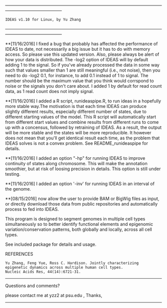 —————————————————————————————————————————————————

	IDEAS v1.10 for Linux, by Yu Zhang	
—————————————————————————————————————————————————

**[11/16/2016]
I fixed a bug that probably has affected the performance of IDEAS to date, not necessarily a big issue but it has to do with memory access. So please use this updated version. Also, please always be alert of how your data is distributed. The -log2 option of IDEAS will by default adding 1 to the signal. So if you've already processed the data in some way such that values smaller than 1 are still meaningful (i.e., not noise), then you need to do -log2 0.1, for instance, to add 0.1 instead of 1 to signal. The number should be the maximum value that you think would corrspond to noise or the signals you don't care about. I added 1 by default for read count data, as 1 read count does not imply signal. 

**[11/16/2016]
I added a R script, runideaspipe.R, to run ideas in a hopefully more stable way.The motivation is that each time IDEAS can produce slightly different results, especially different number of states, due to different starting values of the model. This R script will automatically start from different start values and combine results from different runs to come up with a concensus, followed by retraining of IDEAS. As a result, the output will be more stable and the states will be more reproducible. It however does not mean that you'll get identical result each time, as the problem that IDEAS solves is not a convex problem. See README_runideaspipe for details.

**[11/16/2016]
I added an option "-hp" for running IDEAS to improve continuity of states along chromosome. This will make the annotation smoothier, but at risk of loosing precision in details. This option is still under testing.

**[11/16/2016]
I added an option '-inv' for running IDEAS in an interval of the genome.

**[08/15/2016] now allow the user to provide BAM or BigWig files as input, or directly download those data from public repositories and automatically process to fed into IDEAS.  

This program is designed to segment genomes in multiple cell types simultaneously so to better identify functional elements and epigenomic variation/conservation patterns, both globally and locally, across all cell types.

See included package for details and usage.

REFERENCES

	Yu Zhang, Feng Yue, Ross C. Hardison. Jointly characterizing epigenetic dynamics across multiple human cell types. 
	Nucleic Acids Res, 44(14):6721-31.

__________________________________________________________
Questions and comments?

please contact me at yzz2 at psu.edu , Thanks,
__________________________________________________________


